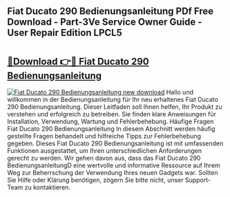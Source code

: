 ## Fiat Ducato 290 Bedienungsanleitung PDf Free Download - Part-3Ve Service Owner Guide - User Repair Edition LPCL5

# <h2><a href="http://df31o2.blite.top/?on=Fiat+Ducato+290+Bedienungsanleitung">🔗Download 👉🔴 Fiat Ducato 290 Bedienungsanleitung</a></h2>

[![Fiat Ducato 290 Bedienungsanleitung new download](https://i.imgur.com/lujVjoI.png)](http://df31o2.blite.top/?on=Fiat+Ducato+290+Bedienungsanleitung)
Hallo und willkommen in der Bedienungsanleitung für Ihr neu erhaltenes Fiat Ducato 290 Bedienungsanleitung. Dieser Leitfaden soll Ihnen helfen, Ihr Produkt zu verstehen und erfolgreich zu betreiben. Sie finden klare Anweisungen für Installation, Verwendung, Wartung und Fehlerbehebung. Häufige Fragen Fiat Ducato 290 Bedienungsanleitung In diesem Abschnitt werden häufig gestellte Fragen behandelt und hilfreiche Tipps zur Fehlerbehebung gegeben. Dieses Fiat Ducato 290 Bedienungsanleitung ist mit umfassenden Funktionen ausgestattet, um Ihren unterschiedlichen Anforderungen gerecht zu werden. Wir gehen davon aus, dass das Fiat Ducato 290 BedienungsanleitungD eine wertvolle und informative Ressource auf Ihrem Weg zur Beherrschung der Verwendung Ihres neuen Gadgets war. Sollten Sie Hilfe oder Klärung benötigen, zögern Sie bitte nicht, unser Support-Team zu kontaktieren.
